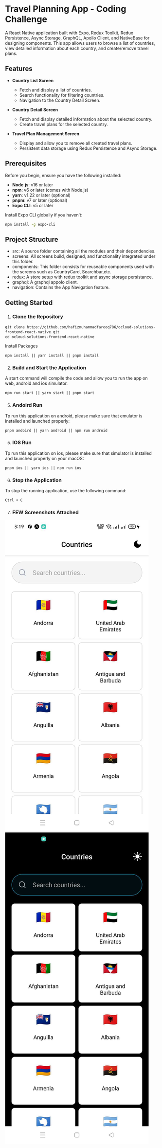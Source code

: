 # Travel Planning App - Coding Challenge

A React Native application built with Expo, Redux Toolkit, Redux Persistence, Async Storage, GraphQL, Apollo Client, and NativeBase for designing components. This app allows users to browse a list of countries, view detailed information about each country, and create/remove travel plans.

## Features

- **Country List Screen**

  - Fetch and display a list of countries.
  - Search functionality for filtering countries.
  - Navigation to the Country Detail Screen.

- **Country Detail Screen**

  - Fetch and display detailed information about the selected country.
  - Create travel plans for the selected country.

- **Travel Plan Management Screen**
  - Display and allow you to remove all created travel plans.
  - Persistent data storage using Redux Persistence and Async Storage.

## Prerequisites

Before you begin, ensure you have the following installed:

- **Node.js**: v16 or later
- **npm**: v6 or later (comes with Node.js)
- **yarn**: v1.22 or later (optional)
- **pnpm**: v7 or later (optional)
- **Expo CLI**: v5 or later

Install Expo CLI globally if you haven’t:

```bash
npm install -g expo-cli
```

## Project Structure

- src: A source folder containing all the modules and their dependencies.
- screens: All screens build, designed, and functionality integrated under this folder.
- components: This folder consists for reuseable components used with the screens such as CountryCard, Searchbar,etc.
- redux: A store setup with redux toolkit and async storage persistance.
- graphql: A graphql appolo client.
- navigation: Contains the App Navigation feature.

## Getting Started

1. ### Clone the Repository

```
git clone https://github.com/hafizmuhammadfarooq786/ocloud-solutions-frontend-react-native.git
cd ocloud-solutions-frontend-react-native
```

Install Packages

```
npm install || yarn install || pnpm install
```

2. ### Build and Start the Application

A start command will compile the code and allow you to run the app on web, android and ios simulator.

```
npm run start || yarn start || pnpm start
```

5. ### Andoird Run

Tp run this application on android, please make sure that emulator is installed and launched properly:

```
pnpm andoird || yarn android || npm run android
```

5. ### IOS Run

Tp run this application on ios, please make sure that simulator is installed and launched properly on your macOS:

```
pnpm ios || yarn ios || npm run ios
```

6. ### Stop the Application

To stop the running application, use the following command:

```
Ctrl + C
```

7. ### FEW Screenshots Attached

![Countries List View - Light Mode](https://github.com/hafizmuhammadfarooq786/ocloud-solutions-frontend-react-native/blob/master/screenshots/Screenshot-1-light.jpg)
![Countries List View - Dark Mode](https://github.com/hafizmuhammadfarooq786/ocloud-solutions-frontend-react-native/blob/master/screenshots/Screenshot-2-dark.jpg)
